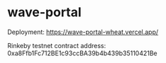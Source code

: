 # wave-portal

Deployment: https://wave-portal-wheat.vercel.app/

Rinkeby testnet contract address: 
0xa8Ffb1Fc712BE1c93ccBA39b4b439b35110421Be